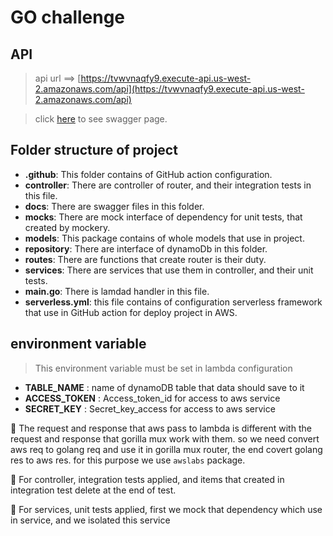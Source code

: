 # GO challenge

## API

> api url ==> [https://tvwvnaqfy9.execute-api.us-west-2.amazonaws.com/api](https://tvwvnaqfy9.execute-api.us-west-2.amazonaws.com/api)

> click [here](https://tvwvnaqfy9.execute-api.us-west-2.amazonaws.com/api/swagger/index.html) to see swagger page.

## Folder structure of project

- **.github**: This folder contains of GitHub action configuration.
- **controller**: There are controller of router, and their integration tests in this file.
- **docs**: There are swagger files in this folder.
- **mocks**: There are mock interface of dependency for unit tests, that created by mockery.
- **models**: This package contains of whole models that use in project.
- **repository**: There are interface of dynamoDb in this folder.
- **routes**: There are functions that create router is their duty.
- **services**: There are services that use them in controller, and their unit tests.
- **main.go**: There is lamdad handler  in this file.
- **serverless.yml**: this file contains of configuration serverless framework that use in GitHub action for deploy project in AWS.

## environment variable
>This environment variable must be set in lambda configuration
- **TABLE_NAME** : name of dynamoDB table that data should save to it
- **ACCESS_TOKEN** : Access_token_id for access to aws service
- **SECRET_KEY** : Secret_key_access for access to aws service

:pushpin: The request and response that aws pass to lambda is different with the request and response that gorilla mux work with them. so 
we need convert aws req to golang req and use it in gorilla mux router, the end covert golang res to aws res. for this purpose 
we use `awslabs` package.

:pushpin: For controller, integration tests applied, and items that created in integration test delete at the end of test.

:pushpin: For services, unit tests applied, first we mock that dependency which use in service, and we isolated this service

